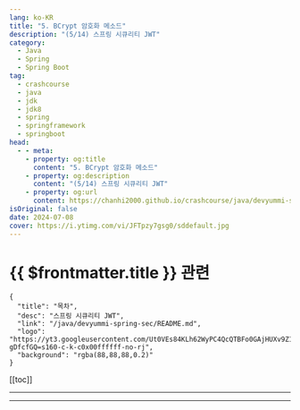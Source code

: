 ```yaml
---
lang: ko-KR
title: "5. BCrypt 암호화 메소드"
description: "(5/14) 스프링 시큐리티 JWT"
category: 
  - Java
  - Spring
  - Spring Boot
tag: 
  - crashcourse
  - java
  - jdk
  - jdk8
  - spring
  - springframework
  - springboot
head:
  - - meta:
    - property: og:title
      content: "5. BCrypt 암호화 메소드"
    - property: og:description
      content: "(5/14) 스프링 시큐리티 JWT"
    - property: og:url
      content: https://chanhi2000.github.io/crashcourse/java/devyummi-spring-sec/05.html
isOriginal: false
date: 2024-07-08
cover: https://i.ytimg.com/vi/JFTpzy7gsg0/sddefault.jpg
---
```


# {{ $frontmatter.title }} 관련

```component VPCard
{
  "title": "목차",
  "desc": "스프링 시큐리티 JWT",
  "link": "/java/devyummi-spring-sec/README.md",
  "logo": "https://yt3.googleusercontent.com/Ut0VEs84KLh62WyPC4QcQTBFo0GAjHUXv9Z1YUYKAVBV0vbgp90HT68ejnZ0NncO1X-gDfcfGQ=s160-c-k-c0x00ffffff-no-rj",
  "background": "rgba(88,88,88,0.2)"
}
```

[[toc]]

---

<SiteInfo
  name="5. BCrypt 암호화 메소드"
  desc="(5/14) 스프링 시큐리티 JWT"
  url="https://devyummi.com/page?id=668bda0b16014d6810ed85fb"
  logo="https://yt3.googleusercontent.com/Ut0VEs84KLh62WyPC4QcQTBFo0GAjHUXv9Z1YUYKAVBV0vbgp90HT68ejnZ0NncO1X-gDfcfGQ=s160-c-k-c0x00ffffff-no-rj"
  preview="https://i.ytimg.com/vi/JFTpzy7gsg0/sddefault.jpg"/>

<!-- TODO: 작성 -->

<!-- 
<h2>시큐리티 암호화</h2><p>스프링 시큐리티는 사용자 인증(로그인)시 비밀번호에 대해 단방향 해시 암호화를 진행하여 저장되어 있는 비밀번호와 대조한다.</p><p>따라서 회원가입시 비밀번호 항목에 대해서 암호화를 진행해야 한다.</p><p>&nbsp;</p><p>스프링 시큐리티는 암호화를 위해 BCrypt Password Encoder를 제공하고 권장한다. 따라서 해당 클래스를 return하는 메소드를 만들어 @Bean으로 등록하여 사용하면 된다.</p><p>&nbsp;</p><hr><h2>단방향 해시 암호화</h2><ul><li><strong>양방향</strong><ul><li>대칭키</li><li>비대칭키</li></ul></li><li><strong>단방향</strong><ul><li>해시</li></ul></li></ul><p>&nbsp;</p><hr><h2>Security Config 암호화 Bean 추가</h2><pre><code class="language-java hljs" data-highlighted="yes"><span class="hljs-meta">@Bean</span>
<span class="hljs-keyword">public</span> BCryptPasswordEncoder <span class="hljs-title function_">bCryptPasswordEncoder</span><span class="hljs-params">()</span> {

    <span class="hljs-keyword">return</span> <span class="hljs-keyword">new</span> <span class="hljs-title class_">BCryptPasswordEncoder</span>();
}</code><button class="copy-button"><i class="fa-regular fa-clipboard"></i><span>JAVA</span></button></pre><p>&nbsp;</p><hr><p>&nbsp;</p>
-->

---

<TagLinks />